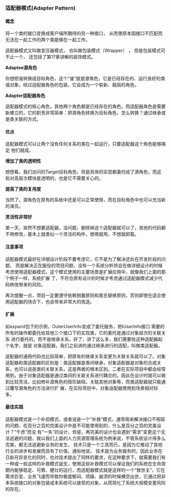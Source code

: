 ### 适配器模式(Adapter Pattern)

#### 概念
将一个类的接口变换成客户端所期待的另一种接口， 从而使原本因接口不匹配而无法在一起工作的两个类能够在一起工作。

适配器模式又叫做变压器模式， 也叫做包装模式（Wrapper） ， 但是包装模式可不止一个， 还包括了第17章讲解的装饰模式。

**Adaptee源角色**

你想把谁转换成目标角色，这个“谁”就是源角色，它是已经存在的、运行良好的类或对象，经过适配器角色的包装，它会成为一个崭新、靓丽的角色。

**Adapter适配器角色**

适配器模式的核心角色，其他两个角色都是已经存在的角色，而适配器角色是需要新建立的，它的职责非常简单：把源角色转换为目标角色，怎么转换？通过继承或是类关联的方式。

#### 优点

适配器模式可以让两个没有任何关系的类在一起运行，只要适配器这个角色能够搞定 他们就成。

**增加了类的透明性**

想想看，我们访问的Target目标角色，但是具体的实现都委托给了源角色，而这些对高层次模块是透明的，也是它不需要关心的。 

**提高了类的复用度**

当然了，源角色在原有的系统中还是可以正常使用，而在目标角色中也可以充当新的演员。

**灵活性非常好**

某一天，突然不想要适配器，没问题，删除掉这个适配器就可以了，其他的代码都不用修改，基本上就类似一个灵活的构件，想用就用，不想就卸载。

#### 注意事项

适配器模式最好在详细设计阶段不要考虑它，它不是为了解决还处在开发阶段的问题， 而是解决正在服役的项目问题，没有一个系统分析师会在做详细设计的时候考虑使用适配器模式，这个模式使用的主要场景是扩展应用中，就像我们上面的那个例子一样，系统扩展 了，不符合原有设计的时候才考虑通过适配器模式减少代码修改带来的风险。 

再次提醒一点，项目一定要遵守依赖倒置原则和里氏替换原则，否则即使在适合使用适配器的场合下，也会带来非常大的改造。

#### 扩展

如expand包下的示例，OuterUserInfo变成了委托服务，把IUserInfo接口 需要的所有的操作都委托给其他三个接口下的实现类，它的委托是通过对象层次的关联关系 进行委托的，而不是继承关系。好了，讲了这么多，我们需要给这种适配器起个名字，就是 对象适配器，我们之前讲的通过继承进行的适配，叫做类适配器。

适配器的通用代码也比较简单，把原有的继承关系变更为关联关系就可以了。对象适配器和类适配器的区别是：类适配器是类间继承，对象适配器是对象的合成关 系，也可以说是类的关联关系，这是两者的根本区别。二者在实际项目中都会经常用到，由于对象适配器是通过类间的关联关系进行耦合的，因此在设计时就可以做到比较灵活，比如修补源角色的隐形缺陷，关联其他对象等，而类适配器就只能通过覆写源角色的方法进行扩 展，在实际项目中，对象适配器使用到场景相对较多。

#### 最佳实践

适配器模式是一个补偿模式，或者说是一个“补救”模式，通常用来解决接口不相容的问题，在百分之百的完美设计中是不可能使用到的，什么是百分之百的完美设计？“千虑”而没 有“一失”的设计，但是，再完美的设计也会遇到“需求”变更这个无法逃避的问题，就以我们上面的人力资源管理系统为例来说，不管系统设计得多么完美，都无法逃避新业务的发生， 技术只是一个工具而已，是因为它推动了其他行业的进步和发展而具有了价值，通俗地说， 技术是为业务服务的，因此业务在日新月异变化的同时，也对技术提出了同样的要求，在这种要求下，就需要我们有一种或一些这样的补救模式诞生，使用这些补救模式可以保证我们的系统在生命周期内能够稳定、可靠、健壮的运行，而适配器模式就是这样的一个“救世主”，它在需求巨变、业务飞速而导致你极度郁闷、烦躁、崩溃的时候横空出世，它通过把非本系统接口的对象包装成本系统可以接受的对象，从而简化了系统大规模变更风险的存在。